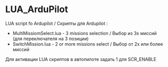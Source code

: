 # LUA_ArduPilot
LUA script fo Ardupilot / Скрипты для Ardupilot :
* MultiMissiomSelect.lua  -  3 missions selection / Выбор из 3х миссий (для переключателя на 3 позиции)
* SwitchMission.lua       -  2 or more missions select / Выбор от 2х или более миссий 

Для активации LUA скриптов в автопилоте задать 1 для SCR_ENABLE
